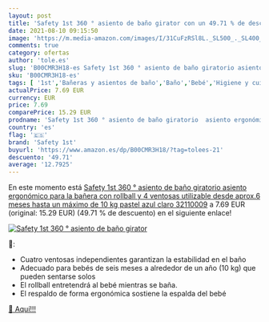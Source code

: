 ```yaml
---
layout: post
title: 'Safety 1st 360 ° asiento de baño girator con un 49.71 % de descuento'
date: 2021-08-10 09:15:50
image: 'https://m.media-amazon.com/images/I/31CuFzRSl8L._SL500_._SL400_.jpg'
comments: true
category: ofertas
author: 'tole.es'
slug: 'B00CMR3H18-es Safety 1st 360 ° asiento de baño giratorio asiento...'
sku: 'B00CMR3H18-es'
tags: [ '1st','Bañeras y asientos de baño','Baño','Bebé','Higiene y cuidado','safety','safety 1st', ]
actualPrice: 7.69 EUR
currency: EUR
price: 7.69
comparePrice: 15.29 EUR
prodname: 'Safety 1st 360 ° asiento de baño giratorio  asiento ergonómico para la bañera con rollball y 4 ventosas  utilizable desde aprox.6 meses hasta un máximo de 10 kg  pastel  azul claro  32110009'
country: 'es'
flag: '🇪🇸'
brand: 'Safety 1st'
buyurl: 'https://www.amazon.es/dp/B00CMR3H18/?tag=tolees-21'
descuento: '49.71'
average: '12.7925'
---
```


En este momento está [Safety 1st 360 ° asiento de baño giratorio  asiento ergonómico para la bañera con rollball y 4 ventosas  utilizable desde aprox.6 meses hasta un máximo de 10 kg  pastel  azul claro  32110009](https://www.amazon.es/dp/B00CMR3H18/?tag=tolees-21) a 7.69 EUR (original: 15.29 EUR) (49.71 %  de descuento) en el siguiente enlace!

[![Safety 1st 360 ° asiento de baño girator](https://m.media-amazon.com/images/I/31CuFzRSl8L._SL500_._SL400_.jpg)](https://www.amazon.es/dp/B00CMR3H18/?tag=tolees-21)

🔎:

- Cuatro ventosas independientes garantizan la estabilidad en el baño
- Adecuado para bebés de seis meses a alrededor de un año (10 kg) que pueden sentarse solos
- El rollball entretendrá al bebé mientras se baña.
- El respaldo de forma ergonómica sostiene la espalda del bebé

[🛒 Aquí!!!](https://www.amazon.es/dp/B00CMR3H18/?tag=tolees-21)
